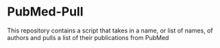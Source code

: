 # PubMed-Pull
This repository contains a script that takes in a name, or list of names, of authors and pulls a list of their publications from PubMed
